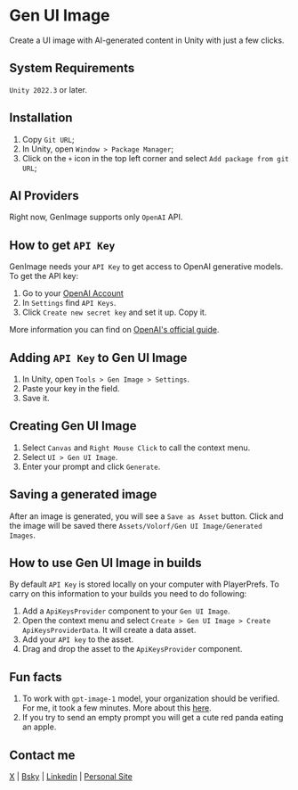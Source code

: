 # Gen UI Image
Create a UI image with AI-generated content in Unity with just a few clicks.

## System Requirements
`Unity 2022.3` or later.

## Installation
1. Copy `Git URL`;
2. In Unity, open `Window > Package Manager`;
3. Click on the `+` icon in the top left corner and select `Add package from git URL`;

## AI Providers
Right now, GenImage supports only `OpenAI` API. 

## How to get `API Key`
GenImage needs your `API Key` to get access to OpenAI generative models. To get the API key:
1. Go to your [OpenAI Account](https://platform.openai.com/settings/) 
2. In `Settings` find `API Keys`. 
3. Click `Create new secret key` and set it up. Copy it.

More information you can find on [OpenAI's official guide](https://help.openai.com/en/articles/4936850-where-do-i-find-my-openai-api-key).

## Adding `API Key` to Gen UI Image

1. In Unity, open `Tools > Gen Image > Settings`.
2. Paste your key in the field.
3. Save it.

## Creating Gen UI Image
1. Select `Canvas` and `Right Mouse Click` to call the context menu.
2. Select `UI > Gen UI Image`.
3. Enter your prompt and click `Generate`.

## Saving a generated image
After an image is generated, you will see a `Save as Asset` button. Click and the image will be saved there `Assets/Volorf/Gen UI Image/Generated Images`.

## How to use Gen UI Image in builds
By default `API Key` is stored locally on your computer with PlayerPrefs. To carry on this information to your builds you need to do following:
1. Add a `ApiKeysProvider` component to your `Gen UI Image`.
2. Open the context menu and select `Create > Gen UI Image > Create ApiKeysProviderData`. It will create a data asset.
3. Add your `API key` to the asset.
4. Drag and drop the asset to the `ApiKeysProvider` component.

## Fun facts
1. To work with `gpt-image-1` model, your organization should be verified. For me, it took a few minutes. More about this [here](https://help.openai.com/en/articles/10910291-api-organization-verification).
2. If you try to send an empty prompt you will get a cute red panda eating an apple.

## Contact me
[X](https://www.x.com/volorf) | [Bsky](https://bsky.app/profile/volorf.bsky.social) | [Linkedin](https://www.linkedin.com/in/olegfrolovdesign/) | [Personal Site](https://olegfrolov.design/)